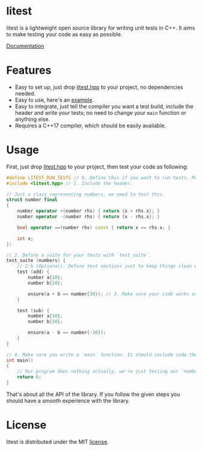 # litest

litest is a lightweight open source library for writing unit tests in C++. It aims to make testing your code as easy as possible.

[Documentation](./docs.md)

# Features

- Easy to set up, just drop [litest.hpp](./litest.hpp) to your project, no dependencies needed.
- Easy to use, here's an [example](#usage).
- Easy to integrate, just tell the compiler you want a test build, include the header and write your tests; no need to change your `main` function or anything else.
- Requires a C++17 compiler, which should be easily available.

# Usage

First, just drop [litest.hpp](./litest.hpp) to your project, then test your code as following:

```cpp
#define LITEST_RUN_TESTS // 0. Define this if you want to run tests. Make sure it is before the #include.
#include <litest.hpp> // 1. Include the header.

// Just a class representing numbers, we need to test this.
struct number final
{
    number operator +(number rhs) { return {x + rhs.x}; }
    number operator -(number rhs) { return {x - rhs.x}; }

    bool operator ==(number rhs) const { return x == rhs.x; }

    int x;
};

// 2. Define a suite for your tests with `test_suite`.
test_suite (numbers) {
    // 2.b (Optional). Define test sections just to keep things clean with `test`.
    test (add) {
        number a{10};
        number b{20};

        ensure(a + b == number{30}); // 3. Make sure your code works as intended with `ensure`.
    }

    test (sub) {
        number a{10};
        number b{20};

        ensure(a - b == number{-10});
    }
}

// 4. Make sure you write a `main` function. It should include code the program runs when not running tests.
int main()
{
    // Our program does nothing actually, we're just testing our `number` type.
    return 0;
}
```

That's about all the API of the library. If you follow the given steps you should have a smooth experience with the library.


# License

litest is distributed under the MIT [license](./LICENSE).
